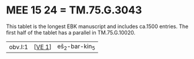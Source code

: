 # MEE 15 24 = TM.75.G.3043

This tablet is the longest EBK manuscript and includes ca.1500 entries. The first half of the tablet has a parallel in TM.75.G.10020.

|             |               |                                                  |
| ----------- | ------------- | ------------------------------------------------ |
| obv.I:1     | [[VE 1]]      | eš<sub>2</sub>-bar-kin<sub>5</sub>               |


[//begin]: # "Autogenerated link references for markdown compatibility"
[VE 1]: <VE 1> "VE 1"
[//end]: # "Autogenerated link references"